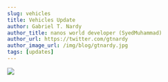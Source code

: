 ```yaml
---
slug: vehicles
title: Vehicles Update
author: Gabriel T. Nardy
author_title: nanos world developer (SyedMuhammad)
author_url: https://twitter.com/gtnardy
author_image_url: /img/blog/gtnardy.jpg
tags: [updates]
---
```



![](/img/blog/updates/transformers.jpg)